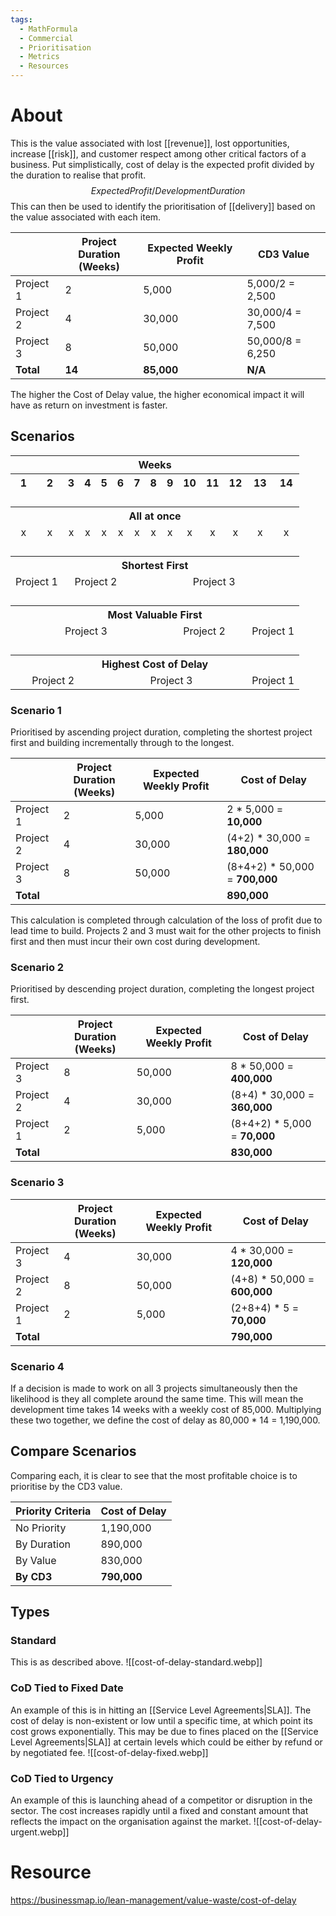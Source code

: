 ```yaml
---
tags:
  - MathFormula
  - Commercial
  - Prioritisation
  - Metrics
  - Resources
---
```

# About
This is the value associated with lost [[revenue]], lost opportunities, increase [[risk]], and customer respect among other critical factors of a business. Put simplistically, cost of delay is the expected profit divided by the duration to realise that profit.
$$ Expected Profit / Development Duration $$
This can then be used to identify the prioritisation of [[delivery]] based on the value associated with each item. 

|           | **Project Duration<br>(Weeks)** | **Expected Weekly Profit** | **CD3 Value**    |
| --------- | ------------------------------- | -------------------------- | ---------------- |
| Project 1 | 2                               | 5,000                      | 5,000/2 = 2,500  |
| Project 2 | 4                               | 30,000                     | 30,000/4 = 7,500 |
| Project 3 | 8                               | 50,000                     | 50,000/8 = 6,250 |
| **Total** | **14**                          | **85,000**                 | **N/A**          |

The higher the Cost of Delay value, the higher economical impact it will have as return on investment is faster.

## Scenarios

<html>
	<body>
		<Table style="width: 100%">
			<tr>
				<th colspan=14 style="text-align:center;">Weeks</th>
			</tr>
			<tr>
				<th style="text-align:center;">1</th>
				<th style="text-align:center;">2</th>
				<th style="text-align:center;">3</th>
				<th style="text-align:center;">4</th>
				<th style="text-align:center;">5</th>
				<th style="text-align:center;">6</th>
				<th style="text-align:center;">7</th>
				<th style="text-align:center;">8</th>
				<th style="text-align:center;">9</th>
				<th style="text-align:center;">10</th>
				<th style="text-align:center;">11</th>
				<th style="text-align:center;">12</th>
				<th style="text-align:center;">13</th>
				<th style="text-align:center;">14</th>
			</tr>
			<tr>
				<th style="border:none;" colspan=14/>
			</tr>
			<tr>
				<th style="border:none;" colspan=14/>
			</tr>
			<tr>
				<th style="border:none;" colspan=14 />
			</tr>
			<tr>
				<th colspan=14 style="text-align:center;">All at once</th>
			</tr>
			<tr>
				<td style="text-align:center;">x</td>
				<td style="text-align:center;">x</td>
				<td style="text-align:center;">x</td>
				<td style="text-align:center;">x</td>
				<td style="text-align:center;">x</td>
				<td style="text-align:center;">x</td>
				<td style="text-align:center;">x</td>
				<td style="text-align:center;">x</td>
				<td style="text-align:center;">x</td>
				<td style="text-align:center;">x</td>
				<td style="text-align:center;">x</td>
				<td style="text-align:center;">x</td>
				<td style="text-align:center;">x</td>
				<td style="text-align:center;">x</td>
			</tr>
			<tr>
				<th style="border:none;" colspan=14/>
			</tr>
			<tr>
				<th style="border:none;" colspan=14 />
			</tr>
			<tr>
				<th style="border:none;" colspan=14 />
			</tr>
			<tr>
				<th colspan=14 style="text-align:center;">Shortest First</th>
			</tr>
			<tr>
				<td colspan="2" style="text-align:center">Project 1</td>
				<td colspan="4" style="text-align:center">Project 2</td>
				<td colspan="8" style="text-align:center">Project 3</td>
			</tr>
			<tr>
				<th style="border:none;" colspan=14 />
			</tr>
			<tr>
				<th style="border:none;" colspan=14/>
			</tr>
			<tr>
				<th style="border:none;" colspan=14 />
			</tr>
			<tr>
				<th colspan=14 style="text-align:center;">Most Valuable First</th>
			</tr>
			<tr>
				<td colspan="8" style="text-align:center">Project 3</td>
				<td colspan="4" style="text-align:center">Project 2</td>
				<td colspan="2" style="text-align:center">Project 1</td>
			</tr>
			<tr>
				<th style="border:none;" colspan=14/>
			</tr>
			<tr>
				<th style="border:none;" colspan=14/>
			</tr>
			<tr>
				<th style="border:none;" colspan=14 />
			</tr>
			<tr>
				<th colspan=14 style="text-align:center;">Highest Cost of Delay</th>
			</tr>
			<tr>
				<td colspan="4" style="text-align:center">Project 2</td>
				<td colspan="8" style="text-align:center">Project 3</td>
				<td colspan="2" style="text-align:center">Project 1</td>
			</tr>
		</Table>
	</body>
</html>

### Scenario 1
Prioritised by ascending project duration, completing the shortest project first and building incrementally through to the longest.

|           | Project Duration<br>(Weeks) | Expected Weekly Profit | Cost of Delay                  |
| --------- | --------------------------- | ---------------------- | ------------------------------ |
| Project 1 | 2                           | 5,000                  | 2 * 5,000 = **10,000**         |
| Project 2 | 4                           | 30,000                 | (4+2) * 30,000 = **180,000**   |
| Project 3 | 8                           | 50,000                 | (8+4+2) * 50,000 = **700,000** |
| **Total** |                             |                        | **890,000**                    |
This calculation is completed through calculation of the loss of profit due to lead time to build. Projects 2 and 3 must wait for the other projects to finish first and then must incur their own cost during development.
### Scenario 2
Prioritised by descending project duration, completing the longest project first. 

|           | Project Duration<br>(Weeks) | Expected Weekly Profit | Cost of Delay                |
| --------- | --------------------------- | ---------------------- | ---------------------------- |
| Project 3 | 8                           | 50,000                 | 8 * 50,000 = **400,000**     |
| Project 2 | 4                           | 30,000                 | (8+4) * 30,000 = **360,000** |
| Project 1 | 2                           | 5,000                  | (8+4+2) * 5,000 = **70,000** |
| **Total** |                             |                        | **830,000**                  |
### Scenario 3
|           | Project Duration<br>(Weeks) | Expected Weekly Profit | Cost of Delay                |
| --------- | --------------------------- | ---------------------- | ---------------------------- |
| Project 3 | 4                           | 30,000                 | 4 * 30,000 = **120,000**     |
| Project 2 | 8                           | 50,000                 | (4+8) * 50,000 = **600,000** |
| Project 1 | 2                           | 5,000                  | (2+8+4) * 5 = **70,000**     |
| **Total** |                             |                        | **790,000**                  |
### Scenario 4
If a decision is made to work on all 3 projects simultaneously then the likelihood is they all complete around the same time. This will mean the development time takes 14 weeks with a weekly cost of 85,000. Multiplying these two together, we define the cost of delay as 80,000 * 14 = 1,190,000.

## Compare Scenarios
Comparing each, it is clear to see that the most profitable choice is to prioritise by the CD3 value.

| Priority Criteria | Cost of Delay |
| ----------------- | ------------- |
| No Priority       | 1,190,000     |
| By Duration       | 890,000       |
| By Value          | 830,000       |
| **By CD3**        | **790,000**   |
## Types
### Standard
This is as described above.
![[cost-of-delay-standard.webp]]
### CoD Tied to Fixed Date
An example of this is in hitting an [[Service Level Agreements|SLA]]. The cost of delay is non-existent or low until a specific time, at which point its cost grows exponentially. This may be due to fines placed on the [[Service Level Agreements|SLA]] at certain levels which could be either by refund or by negotiated fee.
![[cost-of-delay-fixed.webp]]
### CoD Tied to Urgency
An example of this is launching ahead of a competitor or disruption in the sector. The cost increases rapidly until a fixed and constant amount that reflects the impact on the organisation against the market.
![[cost-of-delay-urgent.webp]]
# Resource
https://businessmap.io/lean-management/value-waste/cost-of-delay